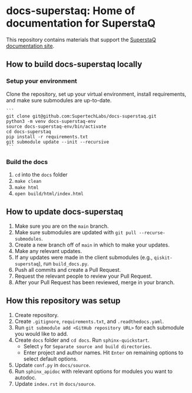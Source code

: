 docs-superstaq: Home of documentation for SuperstaQ
===================================================
This repository contains materials that support the [SuperstaQ documentation site](https://docs-superstaq.readthedocs.io/).

## How to build docs-superstaq locally
### Setup your environment

Clone the repository, set up your virtual environment, install requirements, and make sure submodules are up-to-date.

    ```
    git clone git@github.com:SupertechLabs/docs-superstaq.git
    python3 -m venv docs-superstaq-env
    source docs-superstaq-env/bin/activate
    cd docs-superstaq
    pip install -r requirements.txt
    git submodule update --init --recursive
    ```

### Build the docs
1. `cd` into the `docs` folder
0. `make clean`
0. `make html`
0. `open build/html/index.html`

## How to update docs-superstaq
1. Make sure you are on the `main` branch.
0. Make sure submodules are updated with `git pull --recurse-submodules`.
0. Create a new branch off of `main` in which to make your updates.
0. Make any relevant updates.
0. If any updates were made in the client submodules (e.g., `qiskit-superstaq`), run `build_docs.py`.
0. Push all commits and create a Pull Request.
0. Request the relevant people to review your Pull Request.
0. After your Pull Request has been reviewed, merge in your branch.

## How this repository was setup
1. Create repository.
0. Create `.gitignore`, `requirements.txt`, and `.readthedocs.yaml`.
0. Run `git submodule add <GitHub repository URL>` for each submodule you would like to add.
0. Create `docs` folder and `cd docs`. Run `sphinx-quickstart`.
    - Select `y` for `Separate source and build directories`.
    - Enter project and author names. Hit `Enter` on remaining options to select default options.
0. Update `conf.py` in `docs/source`.
0. Run `sphinx_apidoc` with relevant options for modules you want to autodoc.
0. Update `index.rst` in `docs/source`.
